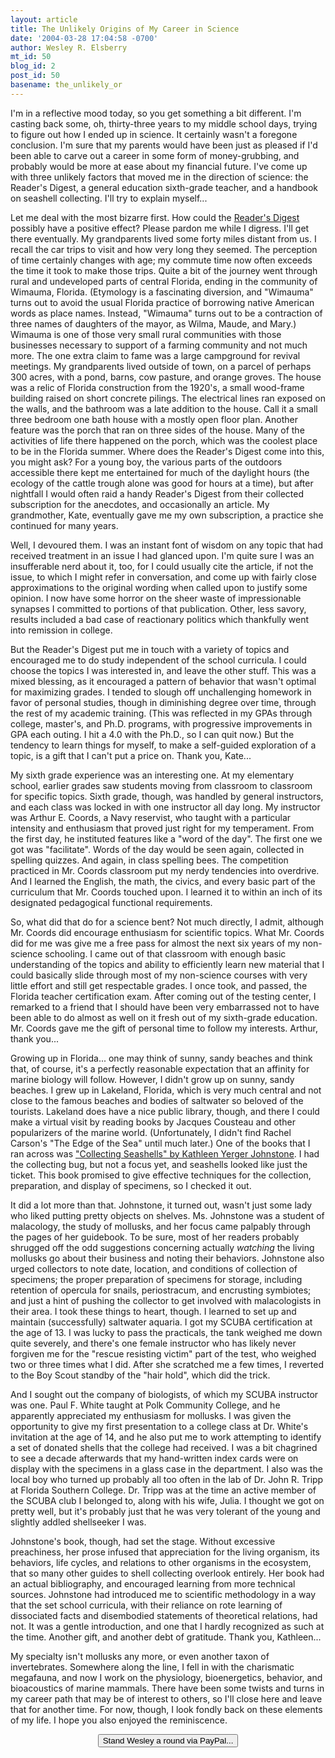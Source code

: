 ```yaml
---
layout: article
title: The Unlikely Origins of My Career in Science
date: '2004-03-28 17:04:58 -0700'
author: Wesley R. Elsberry
mt_id: 50
blog_id: 2
post_id: 50
basename: the_unlikely_or
---
```

<p>I'm in a reflective mood today, so you get something a bit different. I'm casting back some, oh, thirty-three years to my middle school days, trying to figure out how I ended up in science. It certainly wasn't a foregone conclusion. I'm sure that my parents would have been just as pleased if I'd been able to carve out a career in some form of money-grubbing, and probably would be more at ease about my financial future. I've come up with three unlikely factors that moved me in the direction of science: the Reader's Digest, a general education sixth-grade teacher, and a handbook on seashell collecting. I'll try to explain myself...



<!--more-->

<p>Let me deal with the most bizarre first. How could the <a href="http://www.epinions.com/mags-review-6231-4F87CEE-391F122A-prod2" target="new">Reader's Digest</a> possibly have a positive effect? Please pardon me while I digress. I'll get there eventually. My grandparents lived some forty miles distant from us. I recall the car trips to visit and how very long they seemed. The perception of time certainly changes with age; my commute time now often exceeds the time it took to make those trips. Quite a bit of the journey went through rural and undeveloped parts of central Florida, ending in the community of Wimauma, Florida. (Etymology is a fascinating diversion, and "Wimauma" turns out to avoid the usual Florida practice of borrowing native American words as place names. Instead, "Wimauma" turns out to be a contraction of three names of daughters of the mayor, as Wilma, Maude, and Mary.) Wimauma is one of those very small rural communities with those businesses necessary to support of a farming community and not much more. The one extra claim to fame was a large campground for revival meetings. My grandparents lived outside of town, on a parcel of perhaps 300 acres, with a pond, barns, cow pasture, and orange groves. The house was a relic of Florida construction from the 1920's, a small wood-frame building raised on short concrete pilings. The electrical lines ran exposed on the walls, and the bathroom was a late addition to the house. Call it a small three bedroom one bath house with a mostly open floor plan. Another feature was the porch that ran on three sides of the house. Many of the activities of life there happened on the porch, which was the coolest place to be in the Florida summer. Where does the Reader's Digest come into this, you might ask? For a young boy, the various parts of the outdoors accessible there kept me entertained for much of the daylight hours (the ecology of the cattle trough alone was good for hours at a time), but after nightfall I would often raid a handy Reader's Digest from their collected subscription for the anecdotes, and occasionally an article. My grandmother, Kate, eventually gave me my own subscription, a practice she continued for many years.

<p>Well, I devoured them. I was an instant font of wisdom on any topic that had received treatment in an issue I had glanced upon. I'm quite sure I was an insufferable nerd about it, too, for I could usually cite the article, if not the issue, to which I might refer in conversation, and come up with fairly close approximations to the original wording when called upon to justify some opinion. I now have some horror on the sheer waste of impressionable synapses I committed to portions of that publication. Other, less savory, results included a bad case of reactionary politics which thankfully went into remission in college.

<p>But the Reader's Digest put me in touch with a variety of topics and encouraged me to do study independent of the school curricula. I could choose the topics I was interested in, and leave the other stuff. This was a mixed blessing, as it encouraged a pattern of behavior that wasn't optimal for maximizing grades. I tended to slough off unchallenging homework in favor of personal studies, though in diminishing degree over time, through the rest of my academic training. (This was reflected in my GPAs through college, master's, and Ph.D. programs, with progressive improvements in GPA each outing. I hit a 4.0 with the Ph.D., so I can quit now.)  But the tendency to learn things for myself, to make a self-guided exploration of a topic, is a gift that I can't put a price on. Thank you, Kate...

<p>My sixth grade experience was an interesting one. At my elementary school, earlier grades saw students moving from classroom to classroom for specific topics. Sixth grade, though, was handled by general instructors, and each class was locked in with one instructor all day long. My instructor was Arthur E. Coords, a Navy reservist, who taught with a particular intensity and enthusiasm that proved just right for my temperament. From the first day, he instituted features like a "word of the day". The first one we got was "facilitate". Words of the day would be seen again, collected in spelling quizzes. And again, in class spelling bees. The competition practiced in Mr. Coords classroom put my nerdy tendencies into overdrive. And I learned the English, the math, the civics, and every basic part of the curriculum that Mr. Coords touched upon. I learned it to within an inch of its designated pedagogical functional requirements.

<p>So, what did that do for a science bent? Not much directly, I admit, although Mr. Coords did encourage enthusiasm for scientific topics. What Mr. Coords did for me was give me a free pass for almost the next six years of my non-science schooling. I came out of that classroom with enough basic understanding of the topics and ability to efficiently learn new material that I could basically slide through most of my non-science courses with very little effort and still get respectable grades. I once took, and passed, the Florida teacher certification exam. After coming out of the testing center, I remarked to a friend that I should have been very embarrassed not to have been able to do almost as well on it fresh out of my sixth-grade education. Mr. Coords gave me the gift of personal time to follow my interests. Arthur, thank you...

<p>Growing up in Florida... one may think of sunny, sandy beaches and think that, of course, it's a perfectly reasonable expectation that an affinity for marine biology will follow. However, I didn't grow up on sunny, sandy beaches. I grew up in Lakeland, Florida, which is very much central and not close to the famous beaches and bodies of saltwater so beloved of the tourists. Lakeland does have a nice public library, though, and there I could make a virtual visit by reading books by Jacques Cousteau and other popularizers of the marine world. (Unfortunately, I didn't find Rachel Carson's "The Edge of the Sea" until much later.) One of the books that I ran across was <a href="http://search.barnesandnoble.com/OopBooks/UsedBook.asp?sourceid=00000296188178511033&userid=2T0MAYJMMH&ean=2800518011219&WID=52185906&rFlag=Y" target="new">"Collecting Seashells" by Kathleen Yerger Johnstone</a>. I had the collecting bug, but not a focus yet, and seashells looked like just the ticket. This book promised to give effective techniques for the collection, preparation, and display of specimens, so I checked it out.

<p>It did a lot more than that. Johnstone, it turned out, wasn't just some lady who liked putting pretty objects on shelves. Ms. Johnstone was a student of <i:>malacology</i>, the study of mollusks, and her focus came palpably through the pages of her guidebook. To be sure, most of her readers probably shrugged off the odd suggestions concerning actually <i>watching</i> the living mollusks go about their business and noting their behaviors. Johnstone also urged collectors to note date, location, and conditions of collection of specimens; the proper preparation of specimens for storage, including retention of opercula for snails, periostracum, and encrusting symbiotes; and just a hint of pushing the collector to get involved with malacologists in their area. I took these things to heart, though. I learned to set up and maintain (successfully) saltwater aquaria. I got my SCUBA certification at the age of 13. I was lucky to pass the practicals, the tank weighed me down quite severely, and there's one female instructor who has likely never forgiven me for the "rescue resisting victim" part of the test, who weighed two or three times what I did. After she scratched me a few times, I reverted to the Boy Scout standby of the "hair hold", which did the trick. 

<p>And I sought out the company of biologists, of which my SCUBA instructor was one. Paul F. White taught at Polk Community College, and he apparently appreciated my enthusiasm for mollusks. I was given the opportunity to give my first presentation to a college class at Dr. White's invitation at the age of 14, and he also put me to work attempting to identify a set of donated shells that the college had received. I was a bit chagrined to see a decade afterwards that my hand-written index cards were on display with the specimens in a glass case in the department. I also was the local boy who turned up probably all too often in the lab of Dr. John R. Tripp at Florida Southern College. Dr. Tripp was at the time an active member of the SCUBA club I belonged to, along with his wife, Julia. I thought we got on pretty well, but it's probably just that he was very tolerant of the young and slightly addled shellseeker I was.

<p>Johnstone's book, though, had set the stage. Without excessive preachiness, her prose infused that appreciation for the living organism, its behaviors, life cycles, and relations to other organisms in the ecosystem, that so many other guides to shell collecting overlook entirely. Her book had an actual bibliography, and encouraged learning from more technical sources. Johnstone had introduced me to scientific methodology in a way that the set school curricula, with their reliance on rote learning of dissociated facts and disembodied statements of theoretical relations, had not. It was a gentle introduction, and one that I hardly recognized as such at the time. Another gift, and another debt of gratitude. Thank you, Kathleen...

<p>My specialty isn't mollusks any more, or even another taxon of invertebrates. Somewhere along the line, I fell in with the charismatic megafauna, and now I work on the physiology, bioenergetics, behavior, and bioacoustics of marine mammals. There have been some twists and turns in my career path that may be of interest to others, so I'll close here and leave that for another time. For now, though, I look fondly back on these elements of my life. I hope you also enjoyed the reminiscence.

<p><center><form action="https://www.paypal.com/cgi-bin/webscr" method="post">
<input type="hidden" name="cmd" value="_xclick">
<input type="hidden" name="business" value="welsberr@inia.cls.org">
<input type="hidden" name="item_name" value="One round for Wesley.">
<input type="hidden" name="item_number" value="1277">
<input type="hidden" name="no_shipping" value="1">
<input type="hidden" name="return" value="http://www.pandasthumb.org/">
<input type="hidden" name="cancel_return" value="http://www.pandasthumb.org/">
<input type="submit" name="submit" value="Stand Wesley a round via PayPal...">
</form></center>

